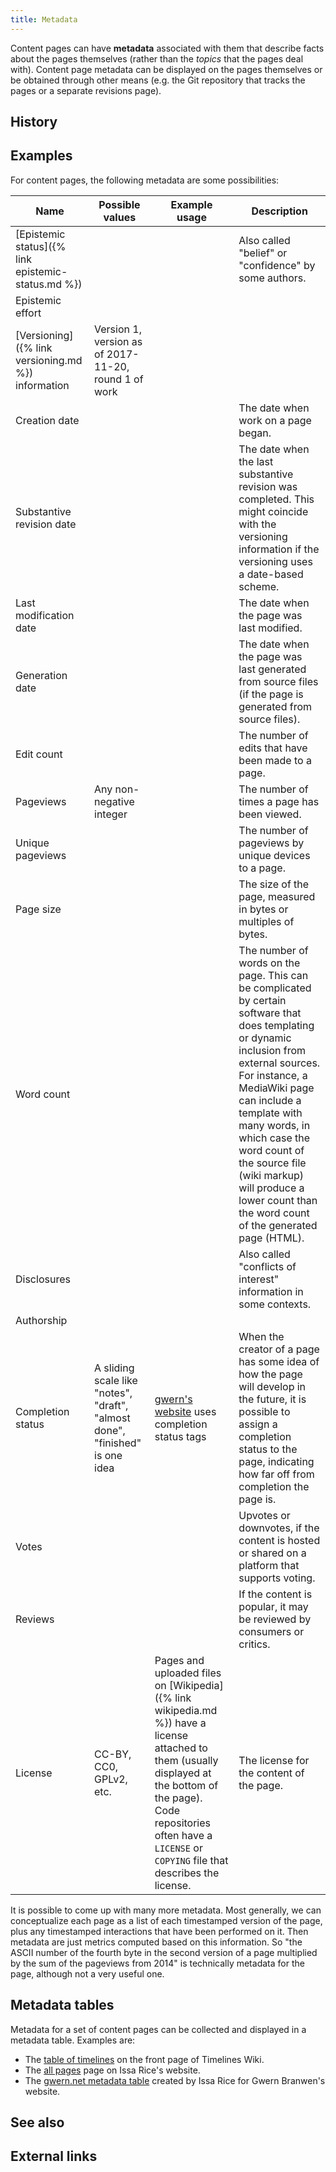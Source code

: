 ```yaml
---
title: Metadata
---
```


Content pages can have **metadata** associated with them that describe facts
about the pages themselves (rather than the *topics* that the pages deal with).
Content page metadata can be displayed on the pages themselves or be obtained
through other means (e.g. the Git repository that tracks the pages or a
separate revisions page).

## History

## Examples

For content pages, the following metadata are some possibilities:

|Name|Possible values|Example usage|Description|
|----|---------------|-------------|-----------|
|[Epistemic status]({% link epistemic-status.md %})|||Also called "belief" or "confidence" by some authors.|
|Epistemic effort||||
|[Versioning]({% link versioning.md %}) information|Version 1, version as of 2017-11-20, round 1 of work|||
|Creation date|||The date when work on a page began.|
|Substantive revision date|||The date when the last substantive revision was completed. This might coincide with the versioning information if the versioning uses a date-based scheme.|
|Last modification date|||The date when the page was last modified.|
|Generation date|||The date when the page was last generated from source files (if the page is generated from source files).|
|Edit count|||The number of edits that have been made to a page.|
|Pageviews|Any non-negative integer||The number of times a page has been viewed.|
|Unique pageviews|||The number of pageviews by unique devices to a page.|
|Page size|||The size of the page, measured in bytes or multiples of bytes.|
|Word count|||The number of words on the page. This can be complicated by certain software that does templating or dynamic inclusion from external sources. For instance, a MediaWiki page can include a template with many words, in which case the word count of the source file (wiki markup) will produce a lower count than the word count of the generated page (HTML).|
|Disclosures|||Also called "conflicts of interest" information in some contexts.|
|Authorship||||
|Completion status|A sliding scale like "notes", "draft", "almost done", "finished" is one idea|[gwern's website](https://www.gwern.net/About) uses completion status tags|When the creator of a page has some idea of how the page will develop in the future, it is possible to assign a completion status to the page, indicating how far off from completion the page is.|
|Votes|||Upvotes or downvotes, if the content is hosted or shared on a platform that supports voting.|
|Reviews|||If the content is popular, it may be reviewed by consumers or critics.|
|License|CC-BY, CC0, GPLv2, etc.|Pages and uploaded files on [Wikipedia]({% link wikipedia.md %}) have a license attached to them (usually displayed at the bottom of the page). Code repositories often have a `LICENSE` or `COPYING` file that describes the license.|The license for the content of the page.|

It is possible to come up with many more metadata. Most generally, we can
conceptualize each page as a list of each timestamped version of the page, plus
any timestamped interactions that have been performed on it. Then metadata are
just metrics computed based on this information. So "the ASCII number of the
fourth byte in the second version of a page multiplied by the sum of the
pageviews from 2014" is technically metadata for the page, although not a very
useful one.

## Metadata tables

Metadata for a set of content pages can be collected and displayed in a
metadata table. Examples are:

- The [table of timelines](https://timelines.issarice.com/wiki/Main_Page#Table_of_timelines)
  on the front page of Timelines Wiki.
- The [all pages](https://issarice.com/all-pages) page on Issa Rice's website.
- The [gwern.net metadata table](https://issarice.com/gwern-net-metadata-table)
  created by Issa Rice for Gwern Branwen's website.

## See also

## External links
